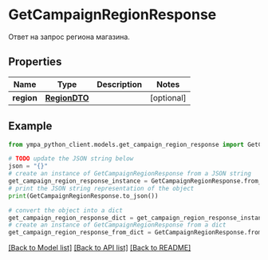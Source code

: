# GetCampaignRegionResponse

Ответ на запрос региона магазина.

## Properties

Name | Type | Description | Notes
------------ | ------------- | ------------- | -------------
**region** | [**RegionDTO**](RegionDTO.md) |  | [optional] 

## Example

```python
from ympa_python_client.models.get_campaign_region_response import GetCampaignRegionResponse

# TODO update the JSON string below
json = "{}"
# create an instance of GetCampaignRegionResponse from a JSON string
get_campaign_region_response_instance = GetCampaignRegionResponse.from_json(json)
# print the JSON string representation of the object
print(GetCampaignRegionResponse.to_json())

# convert the object into a dict
get_campaign_region_response_dict = get_campaign_region_response_instance.to_dict()
# create an instance of GetCampaignRegionResponse from a dict
get_campaign_region_response_from_dict = GetCampaignRegionResponse.from_dict(get_campaign_region_response_dict)
```
[[Back to Model list]](../README.md#documentation-for-models) [[Back to API list]](../README.md#documentation-for-api-endpoints) [[Back to README]](../README.md)


